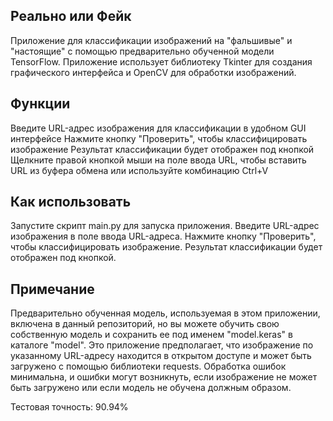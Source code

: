 ## Реально или Фейк
Приложение для классификации изображений на "фальшивые" и "настоящие" с помощью предварительно обученной модели TensorFlow. Приложение использует библиотеку Tkinter для создания графического интерфейса и OpenCV для обработки изображений.

## Функции
Введите URL-адрес изображения для классификации в удобном GUI интерфейсе
Нажмите кнопку "Проверить", чтобы классифицировать изображение
Результат классификации будет отображен под кнопкой
Щелкните правой кнопкой мыши на поле ввода URL, чтобы вставить URL из буфера обмена или используйте комбинацию Ctrl+V

## Как использовать
Запустите скрипт main.py для запуска приложения.
Введите URL-адрес изображения в поле ввода URL-адреса.
Нажмите кнопку "Проверить", чтобы классифицировать изображение.
Результат классификации будет отображен под кнопкой.
## Примечание
Предварительно обученная модель, используемая в этом приложении, включена в данный репозиторий, но вы можете обучить свою собственную модель и сохранить ее под именем "model.keras" в каталоге "model".
Это приложение предполагает, что изображение по указанному URL-адресу находится в открытом доступе и может быть загружено с помощью библиотеки requests.
Обработка ошибок минимальна, и ошибки могут возникнуть, если изображение не может быть загружено или если модель не обучена должным образом.

Тестовая точность: 90.94%
